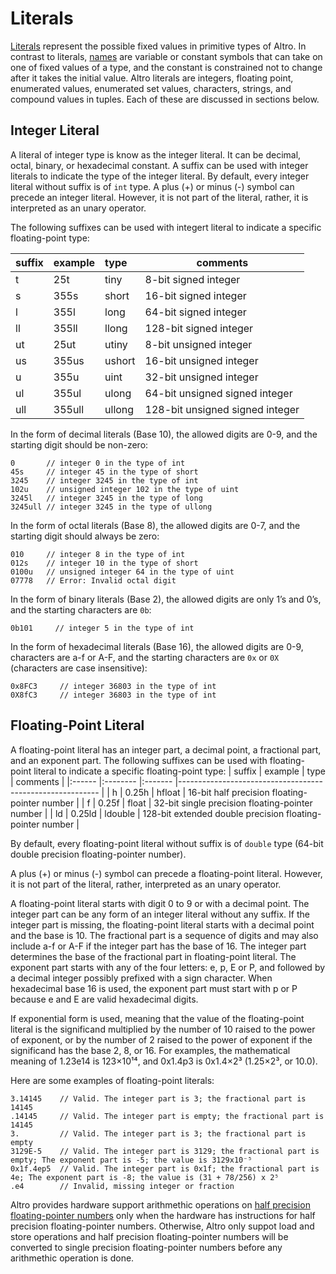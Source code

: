 # Literals

[Literals](https://en.wikipedia.org/wiki/Literal_(computer_programming)) represent the possible fixed values in primitive types of Altro. In contrast to literals, [names](Names.md) are variable or constant symbols that can take on one of fixed values of a type, and the constant is constrained not to change after it takes the initial value. Altro literals are integers, floating point, enumerated values, enumerated set values, characters, strings, and compound values in tuples. Each of these are discussed in sections below.

## Integer Literal

A literal of integer type is know as the integer literal. It can be decimal, octal, binary, or hexadecimal constant. A suffix can be used with integer literals to indicate the type of the integer literal. By default, every integer literal without suffix is of `int` type. A plus (+) or minus (-) symbol can precede an integer literal. However, it is not part of the literal, rather, it is interpreted as an unary operator.

The following suffixes can be used with integert literal to indicate a specific floating-point type:

| suffix | example  | type    | comments                        |
|:------ |:-------- |:------- |-------------------------------- |
| t      | 25t      | tiny    | 8-bit signed integer            |
| s      | 355s     | short   | 16-bit signed integer           |
| l      | 355l     | long    | 64-bit signed integer           |
| ll     | 355ll    | llong   | 128-bit signed integer          |
| ut     | 25ut     | utiny   | 8-bit unsigned integer          |
| us     | 355us    | ushort  | 16-bit unsigned integer         |
| u      | 355u     | uint    | 32-bit unsigned integer         |
| ul     | 355ul    | ulong   | 64-bit unsigned signed integer  |
| ull    | 355ull   | ullong  | 128-bit unsigned signed integer |

In the form of decimal literals (Base 10), the allowed digits are 0-9, and the starting digit should be non-zero:
```altro
0       // integer 0 in the type of int
45s     // integer 45 in the type of short
3245    // integer 3245 in the type of int
102u    // unsigned integer 102 in the type of uint
3245l   // integer 3245 in the type of long
3245ull // integer 3245 in the type of ullong
```
In the form of octal literals (Base 8), the allowed digits are 0-7, and the starting digit should always be zero:
```altro
010     // integer 8 in the type of int
012s    // integer 10 in the type of short
0100u   // unsigned integer 64 in the type of uint
07778   // Error: Invalid octal digit 
```
In the form of binary literals (Base 2), the allowed digits are only 1’s and 0’s, and the starting characters are `0b`:
```altro
0b101     // integer 5 in the type of int
```
In the form of hexadecimal literals (Base 16), the allowed digits are 0-9, characters are a-f or A-F, and the starting characters are `0x` or `0X` (characters are case insensitive):
```altro
0x8FC3     // integer 36803 in the type of int
0X8fC3     // integer 36803 in the type of int
```

## Floating-Point Literal

A floating-point literal has an integer part, a decimal point, a fractional part, and an exponent part.  The following suffixes can be used with floating-point literal to indicate a specific floating-point type:
| suffix | example  | type    | comments                                                  |
|:------ |:-------- |:------- |---------------------------------------------------------- |
| h      | 0.25h    | hfloat  | 16-bit half precision floating-pointer number             |
| f      | 0.25f    | float   | 32-bit single precision floating-pointer number           |
| ld     | 0.25ld   | ldouble | 128-bit extended double precision floating-pointer number |

By default, every floating-point literal without suffix is of `double` type (64-bit double precision floating-pointer number).

A plus (+) or minus (-) symbol can precede a floating-point literal. However, it is not part of the literal, rather, interpreted as an unary operator.

A floating-point literal starts with digit 0 to 9 or with a decimal point. The integer part can be any form of an integer literal without any suffix. If the integer part is missing, the floating-point literal starts with a decimal point and the base is 10. The fractional part is a sequence of digits and may also include a-f or A-F if the integer part has the base of 16. The integer part determines the base of the fractional part in floating-point literal. The exponent part starts with any of the four letters: e, p, E or P, and followed by a decimal integer possibly prefixed with a sign character. When hexadecimal base 16 is used, the exponent part must start with p or P because e and E are valid hexadecimal digits.

If exponential form is used, meaning that the value of the floating-point literal is the significand multiplied by the number of 10 raised to the power of exponent, or by the number of 2 raised to the power of exponent if the significand has the base 2, 8, or 16. For examples, the mathematical meaning of 1.23e14 is 123×10¹⁴, and 0x1.4p3 is 0x1.4×2³ (1.25×2³, or 10.0).

Here are some examples of floating-point literals:
```altro
3.14145    // Valid. The integer part is 3; the fractional part is 14145
.14145     // Valid. The integer part is empty; the fractional part is 14145
3.         // Valid. The integer part is 3; the fractional part is empty
3129E-5    // Valid. The integer part is 3129; the fractional part is empty; The exponent part is -5; the value is 3129x10⁻⁵
0x1f.4ep5  // Valid. The integer part is 0x1f; the fractional part is 4e; The exponent part is -8; the value is (31 + 78/256) x 2⁵
.e4        // Invalid, missing integer or fraction
```
Altro provides hardware support arithmethic operations on [half precision floating-pointer numbers](https://en.wikipedia.org/wiki/Half-precision_floating-point_format) only when the hardware has instructions for half precision floating-pointer numbers. Otherwise, Altro only suppot load and store operations and half precision floating-pointer numbers will be converted to single precision floating-pointer numbers before any arithmethic operation is done.


